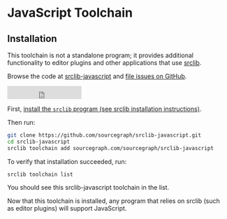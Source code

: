 # JavaScript Toolchain
## Installation

This toolchain is not a standalone program; it provides additional functionality
to editor plugins and other applications that use [srclib](https://srclib.org).

Browse the code at [srclib-javascript](https://sourcegraph.com/sourcegraph/srclib-javascript) and [file issues on GitHub](https://github.com/sourcegraph/srclib-javascript).

<iframe src="http://ghbtns.com/github-btn.html?user=sourcegraph&repo=srclib-javascript&type=watch&count=true&size=large"
  allowtransparency="true" frameborder="0" scrolling="0" width="170" height="30"></iframe>


First,
[install the `srclib` program (see srclib installation instructions)](../install.md#install-srclib).

Then run:

```bash
git clone https://github.com/sourcegraph/srclib-javascript.git
cd srclib-javascript
srclib toolchain add sourcegraph.com/sourcegraph/srclib-javascript
```

To verify that installation succeeded, run:

```
srclib toolchain list
```

You should see this srclib-javascript toolchain in the list.

Now that this toolchain is installed, any program that relies on srclib (such as
editor plugins) will support JavaScript.

